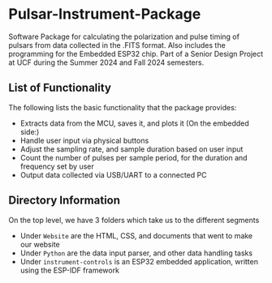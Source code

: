 # Pulsar-Instrument-Package
Software Package for calculating the polarization and pulse timing of pulsars from data collected in the .FITS format.
Also includes the programming for the Embedded ESP32 chip.
Part of a Senior Design Project at UCF during the Summer 2024 and Fall 2024 semesters.

## List of Functionality
The following lists the basic functionality that the package provides:
- Extracts data from the MCU, saves it, and plots it
(On the embedded side:)
- Handle user input via physical buttons
- Adjust the sampling rate, and sample duration based on user input
- Count the number of pulses per sample period, for the duration and frequency set by user
- Output data collected via USB/UART to a connected PC

## Directory Information
On the top level, we have 3 folders which take us to the different segments
- Under `Website` are the HTML, CSS, and documents that went to make our website
- Under `Python` are the data input parser, and other data handling tasks
- Under `instrument-controls` is an ESP32 embedded application, written using the ESP-IDF framework

